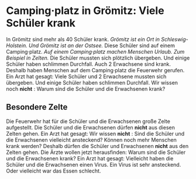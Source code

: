 # Camping·platz in Grömitz: Viele Schüler krank

In Grömitz sind mehr als 40 Schüler krank. 
*Grömitz ist ein Ort in Schleswig-Holstein.* 
*Und Grömitz ist an der Ostsee.* Diese Schüler sind auf einem Camping·platz. 
*Auf einem Camping·platz machen Menschen Urlaub.* 
*Zum Beispiel in Zelten.* Die Schüler mussten sich plötzlich übergeben. Und einige Schüler haben schlimmen Durchfall. Auch 2 Erwachsene sind krank. Deshalb haben Menschen auf dem Camping·platz die Feuerwehr gerufen. Ein Arzt hat gesagt: Viele Schüler und 2 Erwachsene mussten sich übergeben. Und einige Schüler haben schlimmen Durchfall. Wir wissen noch **nicht** : Warum sind die Schüler und die Erwachsenen krank? 

## Besondere Zelte
Die Feuerwehr hat für die Schüler und die Erwachsenen große Zelte aufgestellt. Die Schüler und die Erwachsenen dürfen **nicht** aus diesen Zelten gehen. Ein Arzt hat gesagt: Wir wissen **nicht** : Sind die Schüler und die Erwachsenen vielleicht ansteckend? Können noch mehr Menschen krank werden? Deshalb dürfen die Schüler und Erwachsenen **nicht** aus den Zelten gehen. 
Die Ärzte wollen jetzt herausfinden: Warum sind die Schüler und die Erwachsenen krank? Ein Arzt hat gesagt: Vielleicht haben die Schüler und die Erwachsenen einen Virus. Ein Virus ist sehr ansteckend. Oder vielleicht war das Essen schlecht. 

